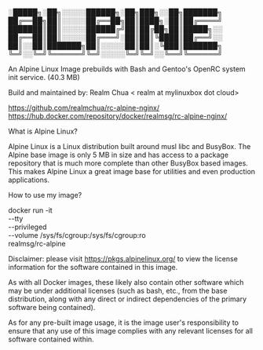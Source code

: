 
░█████╗░██╗░░░░░██████╗░██╗███╗░░██╗███████╗
██╔══██╗██║░░░░░██╔══██╗██║████╗░██║██╔════╝
███████║██║░░░░░██████╔╝██║██╔██╗██║█████╗░░
██╔══██║██║░░░░░██╔═══╝░██║██║╚████║██╔══╝░░
██║░░██║███████╗██║░░░░░██║██║░╚███║███████╗
╚═╝░░╚═╝╚══════╝╚═╝░░░░░╚═╝╚═╝░░╚══╝╚══════╝

An Alpine Linux Image prebuilds with Bash and Gentoo's OpenRC system init service. (40.3 MB)

Build and maintained by: Realm Chua < realm at mylinuxbox dot cloud>

https://github.com/realmchua/rc-alpine-nginx/
https://hub.docker.com/repository/docker/realmsg/rc-alpine-nginx/

What is Alpine Linux?

Alpine Linux is a Linux distribution built around musl libc and BusyBox.
The Alpine base image is only 5 MB in size and has access to a package repository that is much more complete than other BusyBox based images.
This makes Alpine Linux a great image base for utilities and even production applications.

How to use my image?

docker run -it \
  --tty \
  --privileged \
  --volume /sys/fs/cgroup:/sys/fs/cgroup:ro \
  realmsg/rc-alpine
  
Disclaimer: please visit https://pkgs.alpinelinux.org/ to view the license information for the software contained in this image.

As with all Docker images, these likely also contain other software which may be under additional licenses (such as bash, etc., from the base distribution, along with any direct or indirect dependencies of the primary software being contained).

As for any pre-built image usage, it is the image user's responsibility to ensure that any use of this image complies with any relevant licenses for all software contained within.
